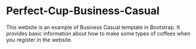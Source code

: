 # Perfect-Cup-Business-Casual
This website is an example of Business Casual template in Bootstrap. 
It provides basic information about how to make some types of coffees when you register in the website.
